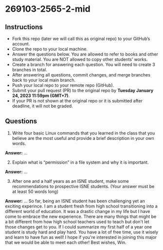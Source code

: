 # 269103-2565-2-mid

## Instructions

- Fork this repo (later we will call this as original repo) to your GitHub’s account. 
- Clone the repo to your local machine.
- Answer the questions below. You are allowed to refer to books and other study material. You are NOT allowed to copy other students’ works. 
- Create a branch for answering each question. You will need to create 3 branches in total.
- After answering all questions, commit changes, and merge branches back to your local main branch.
- Push your local repo to your remote repo (GitHub).
- Submit your pull request (PR) to the original repo by **Tuesday January 24, 2023 11:59pm (GMT+7)**.
- If your PR is not shown at the original repo or it is submitted after deadline, it will not be graded.

## Questions

1. Write four basic Linux commands that you learned in the class that you believe are the most useful and provide a brief description in your own words. 

**Answer:** ...

2. Explain what is “permission” in a file system and why it is important.

**Answer:** ...

3. After one and a half years as an ISNE student, make some recommendations to prospective ISNE students. (Your answer must be at least 50 words long)

**Answer:** ...
So far, being an ISNE student has been challenging yet an exciting experince. I am a student fresh from high school transitioning into a different world of education. It was a drastic change in my life but I have come to embrace the new experience. There are many things that might be a bit different from how high school teachers used to teach but don't let those changes get to you. If I could summarize my first half of a year one student is study hard and play hard. You have a lot of free time, use it wisely and learn to have fun as well! I hope if you're interested in joining this major that we would be able to meet each other! Best wishes, Win.